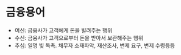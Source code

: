 # 금융용어

- 여신: 금융사가 고객에게 돈을 빌려주는 행위
- 수신: 금융사가 고객으로부터 돈을 받아서 보관해주는 행위
- 추심: 일명 빚 독촉. 채무자 소재파악, 재산조사, 변제 요구, 변제 수령등등
